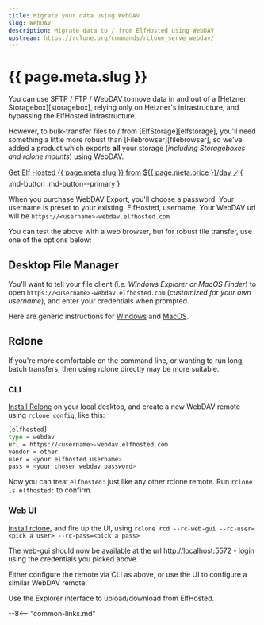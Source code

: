 ```yaml
---
title: Migrate your data using WebDAV
slug: WebDAV
description: Migrate data to / from ElfHosted using WebDAV
upstream: https://rclone.org/commands/rclone_serve_webdav/
---
```


# {{ page.meta.slug }}

You can use SFTP / FTP / WebDAV to move data in and out of a [Hetzner Storagebox][storagebox], relying only on Hetzner's infrastructure, and bypassing the ElfHosted infrastructure. 

However, to bulk-transfer files to / from [ElfStorage][elfstorage], you'll need something a little more robust than [Filebrowser][filebrowser], so we've added a product which exports **all** your storage (*including Storageboxes and rclone mounts*) using WebDAV.

[Get Elf Hosted {{ page.meta.slug }} from ${{ page.meta.price }}/day :magic_wand:](https://store.elfhosted.com/product/webdav/){ .md-button .md-button--primary }

When you purchase WebDAV Export, you'll choose a password. Your username is preset to your existing, ElfHosted, username. Your WebDAV url will be `https://<username>-webdav.elfhosted.com`

You can test the above with a web browser, but for robust file transfer, use one of the options below:

## Desktop File Manager

You'll want to tell your file client (*i.e. Windows Explorer or MacOS Finder*) to open `https://<username>-webdav.elfhosted.com` (*customized for your own username*), and enter your credentials when prompted.

Here are generic instructions for [Windows](https://windowsloop.com/map-webdav-drive-in-windows-10/) and [MacOS](https://support.apple.com/en-nz/guide/mac-help/mchlp1546/mac).

## Rclone

If you're more comfortable on the command line, or wanting to run long, batch transfers, then using rclone directly may be more suitable.

### CLI 

[Install Rclone](https://rclone.org/install/) on your local desktop, and create a new WebDAV remote using `rclone config`, like this:

```bash
[elfhosted]
type = webdav
url = https://<username>-webdav.elfhosted.com
vendor = other
user = <your elfhosted username>
pass = <your chosen webdav password>
```

Now you can treat `elfhosted:` just like any other rclone remote. Run `rclone ls elfhosted:` to confirm.

### Web UI

[Install rclone](https://rclone.org/install/), and fire up the UI, using 
`rclone rcd --rc-web-gui --rc-user=<pick a user> --rc-pass=<pick a pass>`

The web-gui should now be available at the url http://localhost:5572 - login using the credentials you picked above.

Either configure the remote via CLI as above, or use the UI to configure a similar WebDAV remote.

Use the Explorer interface to upload/download from ElfHosted.

--8<-- "common-links.md"